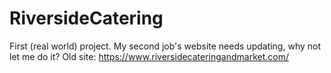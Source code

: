 # RiversideCatering
First (real world) project.
My second job's website needs updating, why not let me do it?
Old site:
https://www.riversidecateringandmarket.com/
